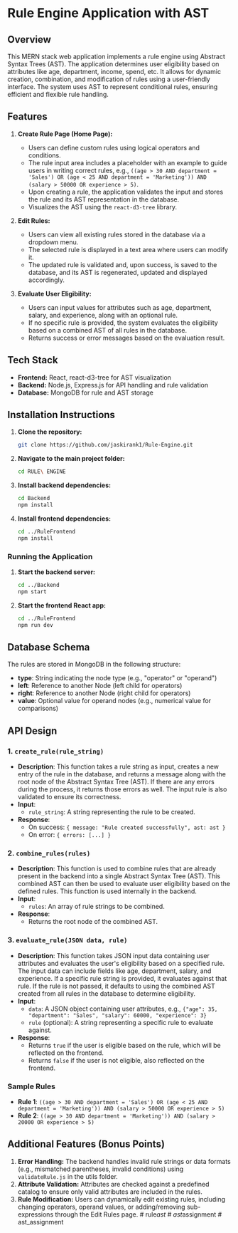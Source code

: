 # Rule Engine Application with AST

## Overview
This MERN stack web application implements a rule engine using Abstract Syntax Trees (AST). The application determines user eligibility based on attributes like age, department, income, spend, etc. It allows for dynamic creation, combination, and modification of rules using a user-friendly interface. The system uses AST to represent conditional rules, ensuring efficient and flexible rule handling.

## Features
1. **Create Rule Page (Home Page):**
   - Users can define custom rules using logical operators and conditions.
   - The rule input area includes a placeholder with an example to guide users in writing correct rules, e.g., 
     `((age > 30 AND department = 'Sales') OR (age < 25 AND department = 'Marketing')) AND (salary > 50000 OR experience > 5)`.
   - Upon creating a rule, the application validates the input and stores the rule and its AST representation in the database.
   - Visualizes the AST using the `react-d3-tree` library.

2. **Edit Rules:**
   - Users can view all existing rules stored in the database via a dropdown menu.
   - The selected rule is displayed in a text area where users can modify it.
   - The updated rule is validated and, upon success, is saved to the database, and its AST is regenerated, updated and displayed  accordingly.

3. **Evaluate User Eligibility:**
   - Users can input values for attributes such as age, department, salary, and experience, along with an optional rule.
   - If no specific rule is provided, the system evaluates the eligibility based on a combined AST of all rules in the database.
   - Returns success or error messages based on the evaluation result.

## Tech Stack
- **Frontend:** React, react-d3-tree for AST visualization
- **Backend:** Node.js, Express.js for API handling and rule validation
- **Database:** MongoDB for rule and AST storage

## Installation Instructions
1. **Clone the repository:**
   ```bash
   git clone https://github.com/jaskirank1/Rule-Engine.git
   ```
2. **Navigate to the main project folder:**
   ```bash
   cd RULE\ ENGINE
   ```
3. **Install backend dependencies:**
   ```bash
   cd Backend
   npm install
   ```
4. **Install frontend dependencies:**
   ```bash
   cd ../RuleFrontend
   npm install
   ```

### Running the Application
1. **Start the backend server:**
   ```bash
   cd ../Backend
   npm start
   ```
2. **Start the frontend React app:**
   ```bash
   cd ../RuleFrontend
   npm run dev
   ```

## Database Schema
The rules are stored in MongoDB in the following structure:
- **type**: String indicating the node type (e.g., "operator" or "operand")
- **left**: Reference to another Node (left child for operators)
- **right**: Reference to another Node (right child for operators)
- **value**: Optional value for operand nodes (e.g., numerical value for comparisons)

## API Design

### 1. `create_rule(rule_string)`
- **Description**: This function takes a rule string as input, creates a new entry of the rule in the database, and returns a message along with the root node of the Abstract Syntax Tree (AST). If there are any errors during the process, it returns those errors as well. The input rule is also validated to ensure its correctness.
- **Input**: 
  - `rule_string`: A string representing the rule to be created.
- **Response**: 
  - On success: `{ message: "Rule created successfully", ast: ast }`
  - On error: `{ errors: [...] }`

### 2. `combine_rules(rules)`
- **Description**: This function is used to combine rules that are already present in the backend into a single Abstract Syntax Tree (AST). This combined AST can then be used to evaluate user eligibility based on the defined rules. This function is used internally in the backend.
- **Input**: 
  - `rules`: An array of rule strings to be combined.
- **Response**: 
  - Returns the root node of the combined AST.

### 3. `evaluate_rule(JSON data, rule)`
- **Description**: This function takes JSON input data containing user attributes and evaluates the user's eligibility based on a specified rule. The input data can include fields like age, department, salary, and experience. If a specific rule string is provided, it evaluates against that rule. If the rule is not passed, it defaults to using the combined AST created from all rules in the database to determine eligibility.
- **Input**:
  - `data`: A JSON object containing user attributes, e.g., `{"age": 35, "department": "Sales", "salary": 60000, "experience": 3}`
  - `rule` (optional): A string representing a specific rule to evaluate against.
- **Response**: 
  - Returns `true` if the user is eligible based on the rule, which will be reflected on the frontend. 
  - Returns `false` if the user is not eligible, also reflected on the frontend.

### Sample Rules
- **Rule 1**: `((age > 30 AND department = 'Sales') OR (age < 25 AND department = 'Marketing')) AND (salary > 50000 OR experience > 5)`
- **Rule 2**: `((age > 30 AND department = 'Marketing')) AND (salary > 20000 OR experience > 5)`

## Additional Features (Bonus Points)
1. **Error Handling:** The backend handles invalid rule strings or data formats (e.g., mismatched parentheses, invalid conditions) using `validateRule.js` in the utils folder.
2. **Attribute Validation:** Attributes are checked against a predefined catalog to ensure only valid attributes are included in the rules.
3. **Rule Modification:** Users can dynamically edit existing rules, including changing operators, operand values, or adding/removing sub-expressions through the Edit Rules page.
#   r u l e _ a s t  
 #   a s t _ a s s i g n m e n t  
 #   a s t _ a s s i g n m e n t  
 